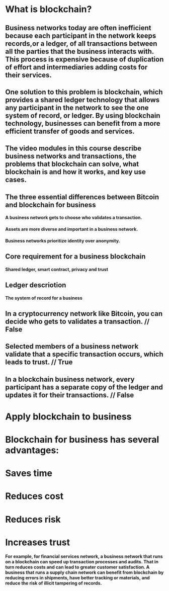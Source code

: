 # What is blockchain?

## Business networks today are often inefficient because each participant in the network keeps records,or a ledger, of all transactions between all the parties that the business interacts with. This process is expensive because of duplication of effort and intermediaries adding costs for their services.

## One solution to this problem is blockchain, which provides a shared ledger technology that allows any participant in the network to see the one system of record, or ledger. By using blockchain technology, businesses can benefit from a more efficient transfer of goods and services.

## The video modules in this course describe business networks and transactions, the problems that blockchain can solve, what blockchain is and how it works, and key use cases.

## The three essential differences between Bitcoin and blockchain for business

#### A business network gets to choose who validates a transaction.

#### Assets are more diverse and important in a business network.

#### Business networks prioritize identity over anonymity.

## Core requirement for a business blockchain

#### Shared ledger, smart contract, privacy and trust

## Ledger descriotion

#### The system of record for a business

## In a cryptocurrency network like Bitcoin, you can decide who gets to validates a transaction. // False

## Selected members of a business network validate that a specific transaction occurs, which leads to trust. // True

## In a blockchain business network, every participant has a separate copy of the ledger and updates it for their transactions. // False

# Apply blockchain to business

# Blockchain for business has several advantages:

# Saves time

# Reduces cost

# Reduces risk

# Increases trust

#### For example, for financial services network, a business network that runs on a blockchain can speed up transaction processes and audits. That in turn reduces costs and can lead to greater customer satisfaction. A business that runs a supply chain network can benefit from blockchain by reducing errors in shipments, have better tracking or materials, and reduce the risk of illicit tampering of records.
